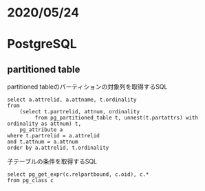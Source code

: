 
# 2020/05/24

# PostgreSQL

## partitioned table
partitioned tableのパーティションの対象列を取得するSQL
```
select a.attrelid, a.attname, t.ordinality
from  
    (select t.partrelid, attnum, ordinality 
         from pg_partitioned_table t, unnest(t.partattrs) with ordinality as attnum) t, 
    pg_attribute a
where t.partrelid = a.attrelid
and t.attnum = a.attnum
order by a.attrelid, t.ordinality
```

子テーブルの条件を取得するSQL
```
select pg_get_expr(c.relpartbound, c.oid), c.*
from pg_class c
```

